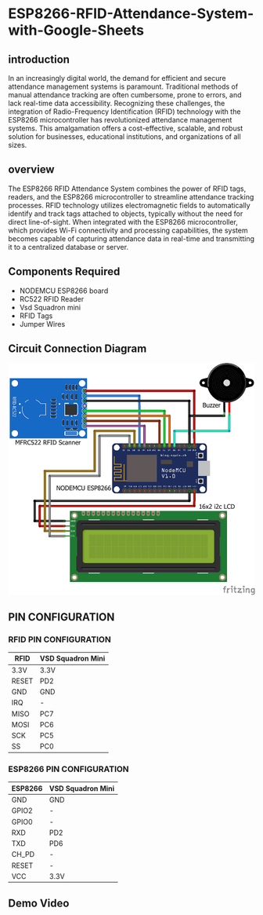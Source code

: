 # ESP8266-RFID-Attendance-System-with-Google-Sheets
## introduction
In an increasingly digital world, the demand for efficient and secure attendance management systems is paramount. Traditional methods of manual attendance tracking are often cumbersome, prone to errors, and lack real-time data accessibility. Recognizing these challenges, the integration of Radio-Frequency Identification (RFID) technology with the ESP8266 microcontroller has revolutionized attendance management systems. This amalgamation offers a cost-effective, scalable, and robust solution for businesses, educational institutions, and organizations of all sizes.
## overview
The ESP8266 RFID Attendance System combines the power of RFID tags, readers, and the ESP8266 microcontroller to streamline attendance tracking processes. RFID technology utilizes electromagnetic fields to 
automatically identify and track tags attached to objects, typically without the need for direct line-of-sight. When integrated with the ESP8266 microcontroller, which provides Wi-Fi connectivity and processing 
capabilities, the system becomes capable of capturing attendance data in real-time and transmitting it to a centralized database or server.

## Components Required
- NODEMCU ESP8266 board
- RC522 RFID Reader
- Vsd Squadron mini
- RFID Tags
- Jumper Wires
## Circuit Connection Diagram

<img width="888" alt="PowerPoint Slide Show  -  Presentation1 pptx 5_3_2024 12_29_08 PM" src="viral.webp">

##   PIN CONFIGURATION
### RFID PIN CONFIGURATION

| RFID  | VSD Squadron Mini |
| ------------- | ------------- |
|      3.3V     |    3.3V       |
| RESET |PD2|
|  GND    |GND|
|  IRQ   | -|
|  MISO   |PC7|
|  MOSI  |PC6|
|  SCK    |PC5|
|   SS     |PC0|

###  ESP8266 PIN CONFIGURATION

| ESP8266 | VSD Squadron Mini |
| ------------- | ------------- |
|     GND     |    GND        |
|GPIO2 |-|
| GPIO0  |-|
| RXD   | PD2|
| TXD  |PD6|
| CH_PD |-|
|  RESET   |-|
|  VCC     |3.3V|

## Demo Video










